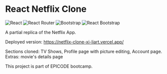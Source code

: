 # React Netflix Clone
![React](https://img.shields.io/badge/-React-333?style=flat&logo=react)
![React Router](https://img.shields.io/badge/-React_Router-333?style=flat&logo=reactrouter)
![Bootstrap](https://img.shields.io/badge/-Bootstrap-333?style=flat&logo=bootstrap)
![React Bootstrap](https://img.shields.io/badge/-React_Bootstrap-333?style=flat&logo=reactbootstrap)

A partial replica of the Netflix App.

Deployed version: https://netflix-clone-xi-liart.vercel.app/

Sections cloned: TV Shows, Profile page with picture editing, Account page.<br>
Extras: movie's details page

This project is part of EPICODE bootcamp.
